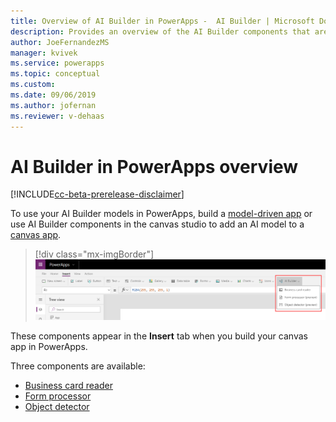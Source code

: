 ```yaml
---
title: Overview of AI Builder in PowerApps -  AI Builder | Microsoft Docs
description: Provides an overview of the AI Builder components that are available to use with canvas apps in PowerApps
author: JoeFernandezMS
manager: kvivek
ms.service: powerapps
ms.topic: conceptual
ms.custom: 
ms.date: 09/06/2019
ms.author: jofernan
ms.reviewer: v-dehaas
---
```


# AI Builder in PowerApps overview

[!INCLUDE[cc-beta-prerelease-disclaimer](./includes/cc-beta-prerelease-disclaimer.md)]

To use your AI Builder models in PowerApps, build a [model-driven app](/powerapps/maker/model-driven-apps/model-driven-app-overview) or use AI Builder components in the canvas studio to add an AI model to a [canvas app](/powerapps/maker/canvas-apps/getting-started).

> [!div class="mx-imgBorder"]
> ![Canvas studio screen](media/canvas-studio.PNG "Canvas studio screen")

These components appear in the **Insert** tab when you build your canvas app in PowerApps.

Three components are available:

 - [Business card reader](business-card-reader-component-in-powerapps.md)
 - [Form processor](form-processor-component-in-powerapps.md)
 - [Object detector](object-detector-component-in-powerapps.md)

